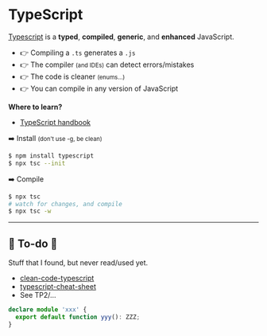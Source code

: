 # TypeScript

<div class="row row-cols-md-2"><div>

[Typescript](https://www.typescriptlang.org/) is a **typed**, **compiled**, **generic**, and **enhanced** JavaScript.

* 👉 Compiling a `.ts` generates a `.js`
* 👉 The compiler <small>(and IDEs)</small> can detect errors/mistakes
* 👉 The code is cleaner <small>(enums...)</small>
* 👉 You can compile in any version of JavaScript

**Where to learn?**

* [TypeScript handbook](https://www.typescriptlang.org/docs/handbook/typescript-from-scratch.html)
</div><div>

➡️ Install <small>(don't use -g, be clean)</small>

```bash
$ npm install typescript
$ npx tsc --init
```

➡️ Compile

```bash
$ npx tsc
# watch for changes, and compile
$ npx tsc -w
```
</div></div>

<hr class="sep-both">

## 👻 To-do 👻

Stuff that I found, but never read/used yet.

<div class="row row-cols-md-2"><div>

* [clean-code-typescript](https://github.com/labs42io/clean-code-typescript)
* [typescript-cheat-sheet](https://www.sitepen.com/blog/typescript-cheat-sheet)
* See TP2/...
</div><div>

```typescript
declare module 'xxx' {
  export default function yyy(): ZZZ;
}
```
</div></div>
